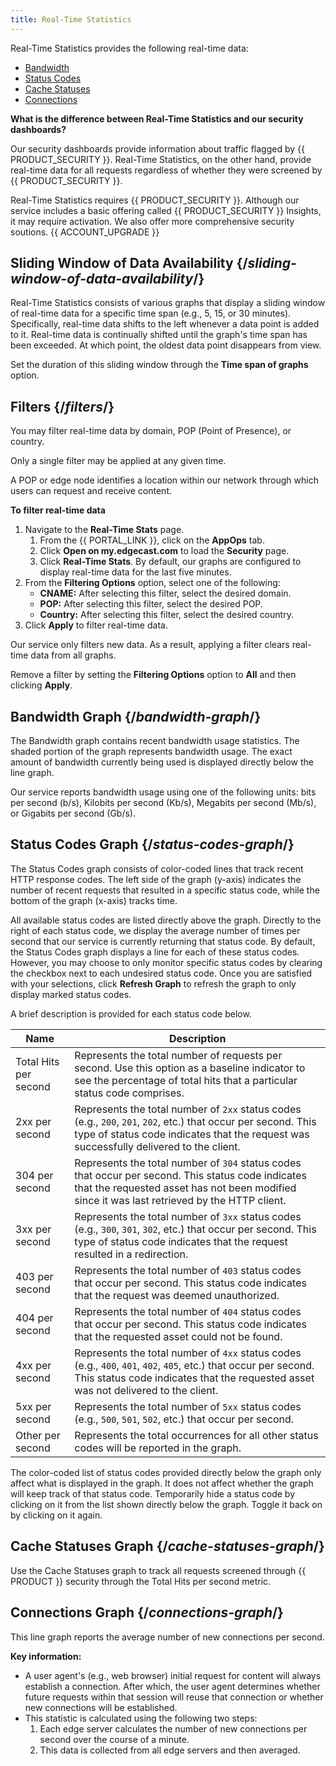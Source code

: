 ```yaml
---
title: Real-Time Statistics
---
```


Real-Time Statistics provides the following real-time data:

-   [Bandwidth](#bandwidth-graph)
-   [Status Codes](#status-codes-graph)
-   [Cache Statuses](#cache-statuses-graph)
-   [Connections](#connections-graph)

**What is the difference between Real-Time Statistics and our security dashboards?**

Our security dashboards provide information about traffic flagged by {{ PRODUCT_SECURITY }}. Real-Time Statistics, on the other hand, provide real-time data for all requests regardless of whether they were screened by {{ PRODUCT_SECURITY }}.

<Callout type="info">

  Real-Time Statistics requires {{ PRODUCT_SECURITY }}. Although our service includes a basic offering called {{ PRODUCT_SECURITY }} Insights, it may require activation. We also offer more comprehensive security soutions. {{ ACCOUNT_UPGRADE }}

</Callout>

## Sliding Window of Data Availability {/*sliding-window-of-data-availability*/}

Real-Time Statistics consists of various graphs that display a sliding window of real-time data for a specific time span (e.g., 5, 15, or 30 minutes). Specifically, real-time data shifts to the left whenever a data point is added to it. Real-time data is continually shifted until the graph's time span has been exceeded. At which point, the oldest data point disappears from view.

Set the duration of this sliding window through the **Time
span of graphs** option.

## Filters {/*filters*/}

You may filter real-time data by domain, POP (Point of Presence), or country.

<Callout type="info">

  Only a single filter may be applied at any given time.

</Callout>

<Callout type="info">

  A POP or edge node identifies a location within our network through which users can request and receive content.

</Callout>

**To filter real-time data**

1.  Navigate to the **Real-Time Stats** page.
    1.  From the {{ PORTAL_LINK }}, click on the **AppOps** tab.
    2.  Click **Open on my.edgecast.com** to load the **Security** page.
    3.  Click **Real-Time Stats**. By default, our graphs are configured to display real-time data for the last five minutes.
2.  From the **Filtering Options** option, select one of the following:
    -   **CNAME:** After selecting this filter, select the desired domain.
    -   **POP:** After selecting this filter, select the desired POP.
    -   **Country:** After selecting this filter, select the desired country.
3.  Click **Apply** to filter real-time data. 

<Callout type="info">

  Our service only filters new data. As a result, applying a filter clears real-time data from all graphs.

</Callout>

<Callout type="info">

  Remove a filter by setting the **Filtering Options** option to **All** and then clicking **Apply**.

</Callout>

## Bandwidth Graph {/*bandwidth-graph*/}

The Bandwidth graph contains recent bandwidth usage statistics. The shaded portion of the graph
represents bandwidth usage. The exact amount of bandwidth currently being
used is displayed directly below the line graph.

Our service reports bandwidth usage using one of the following units: bits per second (b/s), Kilobits per second (Kb/s), Megabits per second
(Mb/s), or Gigabits per second (Gb/s).

## Status Codes Graph {/*status-codes-graph*/}

The Status Codes graph consists of color-coded lines that track recent HTTP response codes.
The left side of the graph (y-axis) indicates the number of recent requests that resulted in a specific status code, while the bottom of the graph (x-axis) tracks time.

All available status codes are listed directly above the graph. Directly to the right of each status code, we display the average number of times per second that our service is currently returning that status code.
By default, the Status Codes graph displays a line for each of these status codes. However, you may choose to only monitor specific status codes by clearing the checkbox next to each undesired status code. Once you are satisfied with your selections, click **Refresh
Graph** to refresh the graph to only display marked status codes.

A brief description is provided for each status code below.

| Name                  | Description                                                                                                                                                                                                                                                                                                                                                |
|-----------------------|------------------------------------------------------------------------------------------------------------------------------------------------------------------------------------------------------------------------------------------------------------------------------------------------------------------------------------------------------------|
| Total Hits per second | Represents the total number of requests per second. Use this option as a baseline indicator to see the percentage of total hits that a particular status code comprises.                                                                                                                   |
| 2xx per second        | Represents the total number of `2xx` status codes (e.g., `200`, `201`, `202`, etc.) that occur per second. This type of status code indicates that the request was successfully delivered to the client.                               |
| 304 per second        | Represents the total number of `304` status codes that occur per second. This status code indicates that the requested asset has not been modified since it was last retrieved by the HTTP client.                                                                            |
| 3xx per second        | Represents the total number of `3xx` status codes (e.g., `300`, `301`, `302`, etc.) that occur per second. This type of status code indicates that the request resulted in a redirection.                                              |
| 403 per second        | Represents the total number of `403` status codes that occur per second. This status code indicates that the request was deemed unauthorized. |
| 404 per second        | Represents the total number of `404` status codes that occur per second. This status code indicates that the requested asset could not be found.                                                                                                                              |
| 4xx per second        | Represents the total number of `4xx` status codes (e.g., `400`, `401`, `402`, `405`, etc.) that occur per second. This status code indicates that the requested asset was not delivered to the client.                    |
| 5xx per second        | Represents the total number of `5xx` status codes (e.g., `500`, `501`, `502`, etc.) that occur per second.                                                                                                                             |
| Other per second      | Represents the total occurrences for all other status codes will be reported in the graph.                                                                                                                                                                                                                                                         |
<Callout type="info">

  The color-coded list of status codes provided directly below the graph only affect what is
displayed in the graph. It does not affect whether the graph will keep
track of that status code. Temporarily hide a status code by clicking on it from the list shown directly below the graph. Toggle it back on by clicking on it again.

</Callout>

## Cache Statuses Graph {/*cache-statuses-graph*/}

Use the Cache Statuses graph to track all requests screened through {{ PRODUCT }} security through the Total Hits per second metric.

## Connections Graph {/*connections-graph*/}

This line graph reports the average number of new connections per second.

**Key information:**
-   A user agent's (e.g., web browser) initial request for content will
    always establish a connection. After which, the user agent
    determines whether future requests within that session will reuse
    that connection or whether new connections will be established.
-   This statistic is calculated using the following two steps:
    1.  Each edge server calculates the number of new connections per
        second over the course of a minute.
    2.  This data is collected from all edge servers and then averaged.
